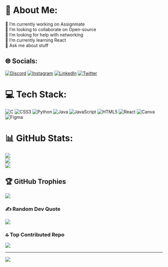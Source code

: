 # 💫 About Me:
🔭 I’m currently working on Assignmate<br>👯 I’m looking to collaborate on Open-source<br>🤝 I’m looking for help with networking<br>🌱 I’m currently learning React<br>💬 Ask me about stuff<br>


## 🌐 Socials:
[![Discord](https://img.shields.io/badge/Discord-%237289DA.svg?logo=discord&logoColor=white)](https://discord.gg/soosy_baka) [![Instagram](https://img.shields.io/badge/Instagram-%23E4405F.svg?logo=Instagram&logoColor=white)](https://instagram.com/suhas_cenation) [![LinkedIn](https://img.shields.io/badge/LinkedIn-%230077B5.svg?logo=linkedin&logoColor=white)](https://linkedin.com/in/https://www.linkedin.com/in/suhasghosal/) [![Twitter](https://img.shields.io/badge/Twitter-%231DA1F2.svg?logo=Twitter&logoColor=white)](https://twitter.com/05xsuhas) 

# 💻 Tech Stack:
![C](https://img.shields.io/badge/c-%2300599C.svg?style=plastic&logo=c&logoColor=white) ![CSS3](https://img.shields.io/badge/css3-%231572B6.svg?style=plastic&logo=css3&logoColor=white) ![Python](https://img.shields.io/badge/python-3670A0?style=plastic&logo=python&logoColor=ffdd54) ![Java](https://img.shields.io/badge/java-%23ED8B00.svg?style=plastic&logo=java&logoColor=white) ![JavaScript](https://img.shields.io/badge/javascript-%23323330.svg?style=plastic&logo=javascript&logoColor=%23F7DF1E) ![HTML5](https://img.shields.io/badge/html5-%23E34F26.svg?style=plastic&logo=html5&logoColor=white) ![React](https://img.shields.io/badge/react-%2320232a.svg?style=plastic&logo=react&logoColor=%2361DAFB) ![Canva](https://img.shields.io/badge/Canva-%2300C4CC.svg?style=plastic&logo=Canva&logoColor=white) 	![Figma](https://img.shields.io/badge/figma-%23F24E1E.svg?style=plastic&logo=figma&logoColor=white)
# 📊 GitHub Stats:
![](https://github-readme-stats.vercel.app/api?username=suhas-sensei&theme=dark&hide_border=false&include_all_commits=true&count_private=true)<br/>
![](https://github-readme-streak-stats.herokuapp.com/?user=suhas-sensei&theme=dark&hide_border=false)<br/>
![](https://github-readme-stats.vercel.app/api/top-langs/?username=suhas-sensei&theme=dark&hide_border=false&include_all_commits=true&count_private=true&layout=compact)

## 🏆 GitHub Trophies
![](https://github-profile-trophy.vercel.app/?username=suhas-sensei&theme=radical&no-frame=false&no-bg=true&margin-w=4)

### ✍️ Random Dev Quote
![](https://quotes-github-readme.vercel.app/api?type=horizontal&theme=radical)

### 🔝 Top Contributed Repo
![](https://github-contributor-stats.vercel.app/api?username=suhas-sensei&limit=5&theme=dark&combine_all_yearly_contributions=true)

---
[![](https://visitcount.itsvg.in/api?id=suhas-sensei&icon=2&color=11)](https://visitcount.itsvg.in)

<!-- Proudly created with GPRM ( https://gprm.itsvg.in ) -->
